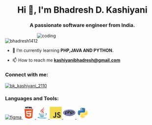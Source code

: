 <h1 align="center">Hi 👋, I'm Bhadresh D. Kashiyani</h1>
<h3 align="center">A passionate software engineer from India.</h3>

<img align="right" alt="coding" width="400" src="![image](https://user-images.githubusercontent.com/114805932/216761525-db37aca8-ec93-459f-bb2f-8bc49b768799.png)
"> 

<p align="left"> <img src="https://komarev.com/ghpvc/?username=bhadresh1412&label=Profile%20views&color=0e75b6&style=flat" alt="bhadresh1412" /> </p>

- 🌱 I’m currently learning **PHP,JAVA AND PYTHON.**

- 📫 How to reach me **kashiyanibhadresh@gmail.com**

<h3 align="left">Connect with me:</h3>
<p align="left">
<a href="https://instagram.com/bk_kashiyani_2110" target="blank"><img align="center" src="https://raw.githubusercontent.com/rahuldkjain/github-profile-readme-generator/master/src/images/icons/Social/instagram.svg" alt="bk_kashiyani_2110" height="30" width="40" /></a>
</p>

<h3 align="left">Languages and Tools:</h3>
<p align="left"> <a href="https://www.figma.com/" target="_blank" rel="noreferrer"> <img src="https://www.vectorlogo.zone/logos/figma/figma-icon.svg" alt="figma" width="40" height="40"/> </a> <a href="https://www.w3.org/html/" target="_blank" rel="noreferrer"> <img src="https://raw.githubusercontent.com/devicons/devicon/master/icons/html5/html5-original-wordmark.svg" alt="html5" width="40" height="40"/> </a> <a href="https://www.java.com" target="_blank" rel="noreferrer"> <img src="https://raw.githubusercontent.com/devicons/devicon/master/icons/java/java-original.svg" alt="java" width="40" height="40"/> </a> <a href="https://developer.mozilla.org/en-US/docs/Web/JavaScript" target="_blank" rel="noreferrer"> <img src="https://raw.githubusercontent.com/devicons/devicon/master/icons/javascript/javascript-original.svg" alt="javascript" width="40" height="40"/> </a> <a href="https://www.php.net" target="_blank" rel="noreferrer"> <img src="https://raw.githubusercontent.com/devicons/devicon/master/icons/php/php-original.svg" alt="php" width="40" height="40"/> </a> <a href="https://www.python.org" target="_blank" rel="noreferrer"> <img src="https://raw.githubusercontent.com/devicons/devicon/master/icons/python/python-original.svg" alt="python" width="40" height="40"/> </a> </p>

